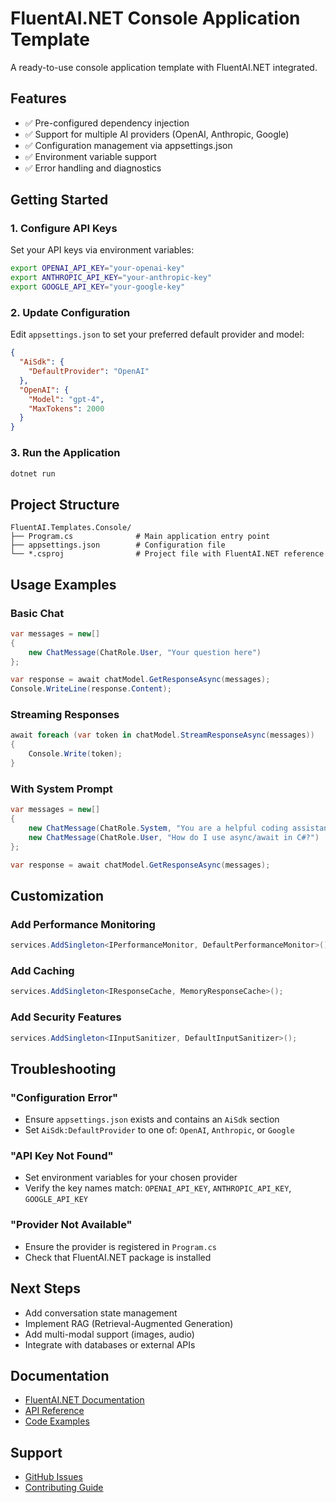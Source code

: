 # FluentAI.NET Console Application Template

A ready-to-use console application template with FluentAI.NET integrated.

## Features

- ✅ Pre-configured dependency injection
- ✅ Support for multiple AI providers (OpenAI, Anthropic, Google)
- ✅ Configuration management via appsettings.json
- ✅ Environment variable support
- ✅ Error handling and diagnostics

## Getting Started

### 1. Configure API Keys

Set your API keys via environment variables:

```bash
export OPENAI_API_KEY="your-openai-key"
export ANTHROPIC_API_KEY="your-anthropic-key"
export GOOGLE_API_KEY="your-google-key"
```

### 2. Update Configuration

Edit `appsettings.json` to set your preferred default provider and model:

```json
{
  "AiSdk": {
    "DefaultProvider": "OpenAI"
  },
  "OpenAI": {
    "Model": "gpt-4",
    "MaxTokens": 2000
  }
}
```

### 3. Run the Application

```bash
dotnet run
```

## Project Structure

```
FluentAI.Templates.Console/
├── Program.cs              # Main application entry point
├── appsettings.json        # Configuration file
└── *.csproj                # Project file with FluentAI.NET reference
```

## Usage Examples

### Basic Chat

```csharp
var messages = new[]
{
    new ChatMessage(ChatRole.User, "Your question here")
};

var response = await chatModel.GetResponseAsync(messages);
Console.WriteLine(response.Content);
```

### Streaming Responses

```csharp
await foreach (var token in chatModel.StreamResponseAsync(messages))
{
    Console.Write(token);
}
```

### With System Prompt

```csharp
var messages = new[]
{
    new ChatMessage(ChatRole.System, "You are a helpful coding assistant."),
    new ChatMessage(ChatRole.User, "How do I use async/await in C#?")
};

var response = await chatModel.GetResponseAsync(messages);
```

## Customization

### Add Performance Monitoring

```csharp
services.AddSingleton<IPerformanceMonitor, DefaultPerformanceMonitor>();
```

### Add Caching

```csharp
services.AddSingleton<IResponseCache, MemoryResponseCache>();
```

### Add Security Features

```csharp
services.AddSingleton<IInputSanitizer, DefaultInputSanitizer>();
```

## Troubleshooting

### "Configuration Error"
- Ensure `appsettings.json` exists and contains an `AiSdk` section
- Set `AiSdk:DefaultProvider` to one of: `OpenAI`, `Anthropic`, or `Google`

### "API Key Not Found"
- Set environment variables for your chosen provider
- Verify the key names match: `OPENAI_API_KEY`, `ANTHROPIC_API_KEY`, `GOOGLE_API_KEY`

### "Provider Not Available"
- Ensure the provider is registered in `Program.cs`
- Check that FluentAI.NET package is installed

## Next Steps

- Add conversation state management
- Implement RAG (Retrieval-Augmented Generation)
- Add multi-modal support (images, audio)
- Integrate with databases or external APIs

## Documentation

- [FluentAI.NET Documentation](https://github.com/abxba0/fluentai-dotnet/tree/main/docs)
- [API Reference](https://github.com/abxba0/fluentai-dotnet/blob/main/docs/API-Reference.md)
- [Code Examples](https://github.com/abxba0/fluentai-dotnet/blob/main/docs/code-examples.md)

## Support

- [GitHub Issues](https://github.com/abxba0/fluentai-dotnet/issues)
- [Contributing Guide](https://github.com/abxba0/fluentai-dotnet/blob/main/CONTRIBUTING.md)
